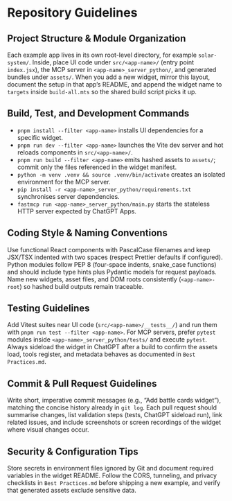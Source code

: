 # Repository Guidelines

## Project Structure & Module Organization
Each example app lives in its own root-level directory, for example `solar-system/`. Inside, place UI code under `src/<app-name>/` (entry point `index.jsx`), the MCP server in `<app-name>_server_python/`, and generated bundles under `assets/`. When you add a new widget, mirror this layout, document the setup in that app’s README, and append the widget name to `targets` inside `build-all.mts` so the shared build script picks it up.

## Build, Test, and Development Commands
- `pnpm install --filter <app-name>` installs UI dependencies for a specific widget.
- `pnpm run dev --filter <app-name>` launches the Vite dev server and hot reloads components in `src/<app-name>/`.
- `pnpm run build --filter <app-name>` emits hashed assets to `assets/`; commit only the files referenced in the widget manifest.
- `python -m venv .venv && source .venv/bin/activate` creates an isolated environment for the MCP server.
- `pip install -r <app-name>_server_python/requirements.txt` synchronises server dependencies.
- `fastmcp run <app-name>_server_python/main.py` starts the stateless HTTP server expected by ChatGPT Apps.

## Coding Style & Naming Conventions
Use functional React components with PascalCase filenames and keep JSX/TSX indented with two spaces (respect Prettier defaults if configured). Python modules follow PEP 8 (four-space indents, snake_case functions) and should include type hints plus Pydantic models for request payloads. Name new widgets, asset files, and DOM roots consistently (`<app-name>-root`) so hashed build outputs remain traceable.

## Testing Guidelines
Add Vitest suites near UI code (`src/<app-name>/__tests__/`) and run them with `pnpm run test --filter <app-name>`. For MCP servers, prefer `pytest` modules inside `<app-name>_server_python/tests/` and execute `pytest`. Always sideload the widget in ChatGPT after a build to confirm the assets load, tools register, and metadata behaves as documented in `Best Practices.md`.

## Commit & Pull Request Guidelines
Write short, imperative commit messages (e.g., “Add battle cards widget”), matching the concise history already in `git log`. Each pull request should summarise changes, list validation steps (tests, ChatGPT sideload run), link related issues, and include screenshots or screen recordings of the widget where visual changes occur.

## Security & Configuration Tips
Store secrets in environment files ignored by Git and document required variables in the widget README. Follow the CORS, tunneling, and privacy checklists in `Best Practices.md` before shipping a new example, and verify that generated assets exclude sensitive data.
